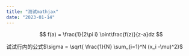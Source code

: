```yaml
---
title: "测试mathjax"
date: "2023-01-14"
---
```


$$
f(a) = \frac{1}{2\pi i} \oint\frac{f(z)}{z-a}dz
$$

试试行内的公式$\sigma = \sqrt{ \frac{1}{N} \sum_{i=1}^N (x_i -\mu)^2}$
